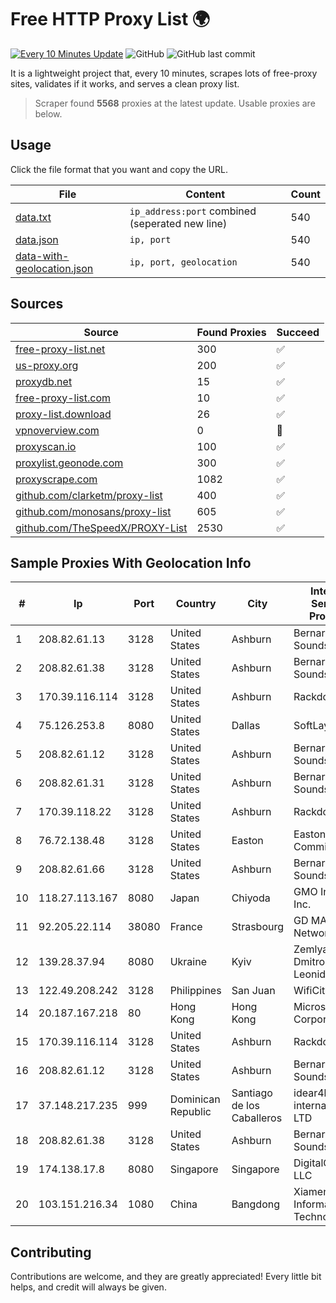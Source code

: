 
# Free HTTP Proxy List 🌍

[![Every 10 Minutes Update](https://github.com/mertguvencli/http-proxy-list/actions/workflows/main.yml/badge.svg?branch=main)](https://github.com/mertguvencli/http-proxy-list/actions/workflows/main.yml)
![GitHub](https://img.shields.io/github/license/mertguvencli/http-proxy-list)
![GitHub last commit](https://img.shields.io/github/last-commit/mertguvencli/http-proxy-list)

It is a lightweight project that, every 10 minutes, scrapes lots of free-proxy sites, validates if it works, and serves a clean proxy list.


> Scraper found **5568** proxies at the latest update. Usable proxies are below.

## Usage

Click the file format that you want and copy the URL.


|File|Content|Count|
|----|-------|-----|
|[data.txt](https://raw.githubusercontent.com/mertguvencli/http-proxy-list/main/proxy-list/data.txt)|`ip_address:port` combined (seperated new line)|540|
|[data.json](https://raw.githubusercontent.com/mertguvencli/http-proxy-list/main/proxy-list/data.json)|`ip, port`|540|
|[data-with-geolocation.json](https://raw.githubusercontent.com/mertguvencli/http-proxy-list/main/proxy-list/data-with-geolocation.json)|`ip, port, geolocation`|540|

## Sources

|Source|Found Proxies|Succeed|
|------|-------------|-------|
|[free-proxy-list.net](https://free-proxy-list.net)|300|✅|
|[us-proxy.org](https://www.us-proxy.org)|200|✅|
|[proxydb.net](http://proxydb.net)|15|✅|
|[free-proxy-list.com](https://free-proxy-list.com/?page=&port=&type%5B%5D=http&type%5B%5D=https&up_time=0&search=Search)|10|✅|
|[proxy-list.download](https://www.proxy-list.download/HTTP)|26|✅|
|[vpnoverview.com](https://vpnoverview.com/privacy/anonymous-browsing/free-proxy-servers)|0|🚫|
|[proxyscan.io](https://www.proxyscan.io)|100|✅|
|[proxylist.geonode.com](https://proxylist.geonode.com/api/proxy-list?limit=300&page=1&sort_by=lastChecked&sort_type=desc&protocols=http,https)|300|✅|
|[proxyscrape.com](https://api.proxyscrape.com/v2/?request=displayproxies&protocol=http&timeout=10000&country=all&ssl=all&anonymity=all)|1082|✅|
|[github.com/clarketm/proxy-list](https://raw.githubusercontent.com/clarketm/proxy-list/master/proxy-list-raw.txt)|400|✅|
|[github.com/monosans/proxy-list](https://raw.githubusercontent.com/monosans/proxy-list/main/proxies/http.txt)|605|✅|
|[github.com/TheSpeedX/PROXY-List](https://raw.githubusercontent.com/TheSpeedX/PROXY-List/master/http.txt)|2530|✅|


## Sample Proxies With Geolocation Info

|#|Ip|Port|Country|City|Internet Service Provider|
|-|--|----|-------|----|-------------------------|
|1|208.82.61.13|3128|United States|Ashburn|Bernardi Sounds|
|2|208.82.61.38|3128|United States|Ashburn|Bernardi Sounds|
|3|170.39.116.114|3128|United States|Ashburn|Rackdog, LLC|
|4|75.126.253.8|8080|United States|Dallas|SoftLayer|
|5|208.82.61.12|3128|United States|Ashburn|Bernardi Sounds|
|6|208.82.61.31|3128|United States|Ashburn|Bernardi Sounds|
|7|170.39.118.22|3128|United States|Ashburn|Rackdog, LLC|
|8|76.72.138.48|3128|United States|Easton|Easton Utilities Commission|
|9|208.82.61.66|3128|United States|Ashburn|Bernardi Sounds|
|10|118.27.113.167|8080|Japan|Chiyoda|GMO Internet, Inc.|
|11|92.205.22.114|38080|France|Strasbourg|GD MASS Network|
|12|139.28.37.94|8080|Ukraine|Kyiv|Zemlyaniy Dmitro Leonidovich|
|13|122.49.208.242|3128|Philippines|San Juan|WifiCity, Inc|
|14|20.187.167.218|80|Hong Kong|Hong Kong|Microsoft Corporation|
|15|170.39.116.114|3128|United States|Ashburn|Rackdog, LLC|
|16|208.82.61.12|3128|United States|Ashburn|Bernardi Sounds|
|17|37.148.217.235|999|Dominican Republic|Santiago de los Caballeros|idear4business international LTD|
|18|208.82.61.38|3128|United States|Ashburn|Bernardi Sounds|
|19|174.138.17.8|8080|Singapore|Singapore|DigitalOcean, LLC|
|20|103.151.216.34|1080|China|Bangdong|Xiamen Guiyun Information Technology Co|



## Contributing

Contributions are welcome, and they are greatly appreciated! Every
little bit helps, and credit will always be given.

